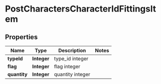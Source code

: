 
# PostCharactersCharacterIdFittingsItem

## Properties
Name | Type | Description | Notes
------------ | ------------- | ------------- | -------------
**typeId** | **Integer** | type_id integer | 
**flag** | **Integer** | flag integer | 
**quantity** | **Integer** | quantity integer | 



